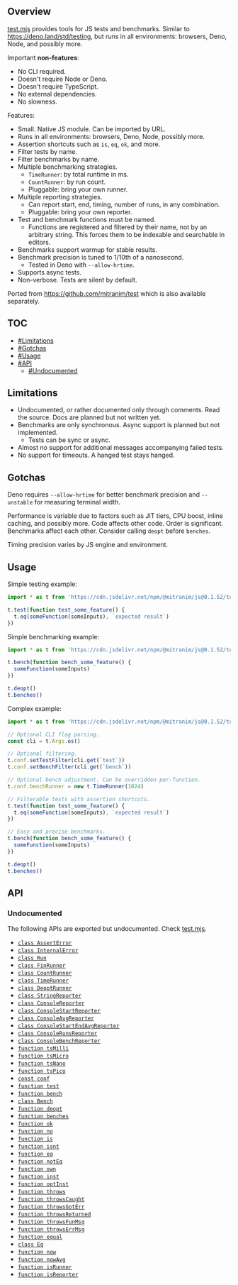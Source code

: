 ## Overview

[test.mjs](../test.mjs) provides tools for JS tests and benchmarks. Similar to https://deno.land/std/testing, but runs in all environments: browsers, Deno, Node, and possibly more.

Important **non-features**:

  * No CLI required.
  * Doesn't require Node or Deno.
  * Doesn't require TypeScript.
  * No external dependencies.
  * No slowness.

Features:

  * Small. Native JS module. Can be imported by URL.
  * Runs in all environments: browsers, Deno, Node, possibly more.
  * Assertion shortcuts such as `is`, `eq`, `ok`, and more.
  * Filter tests by name.
  * Filter benchmarks by name.
  * Multiple benchmarking strategies.
    * `TimeRunner`: by total runtime in ms.
    * `CountRunner`: by run count.
    * Pluggable: bring your own runner.
  * Multiple reporting strategies.
    * Can report start, end, timing, number of runs, in any combination.
    * Pluggable: bring your own reporter.
  * Test and benchmark functions must be named.
    * Functions are registered and filtered by their name, not by an arbitrary string. This forces them to be indexable and searchable in editors.
  * Benchmarks support warmup for stable results.
  * Benchmark precision is tuned to 1/10th of a nanosecond.
    * Tested in Deno with `--allow-hrtime`.
  * Supports async tests.
  * Non-verbose. Tests are silent by default.

Ported from https://github.com/mitranim/test which is also available separately.

## TOC

* [#Limitations](#limitations)
* [#Gotchas](#gotchas)
* [#Usage](#usage)
* [#API](#api)
  * [#Undocumented](#undocumented)

## Limitations

* Undocumented, or rather documented only through comments. Read the source. Docs are planned but not written yet.
* Benchmarks are only synchronous. Async support is planned but not implemented.
  * Tests can be sync or async.
* Almost no support for additional messages accompanying failed tests.
* No support for timeouts. A hanged test stays hanged.

## Gotchas

Deno requires `--allow-hrtime` for better benchmark precision and `--unstable` for measuring terminal width.

Performance is variable due to factors such as JIT tiers, CPU boost, inline caching, and possibly more. Code affects other code. Order is significant. Benchmarks affect each other. Consider calling `deopt` before `benches`.

Timing precision varies by JS engine and environment.

## Usage

Simple testing example:

```js
import * as t from 'https://cdn.jsdelivr.net/npm/@mitranim/js@0.1.52/test.mjs'

t.test(function test_some_feature() {
  t.eq(someFunction(someInputs), `expected result`)
})
```

Simple benchmarking example:

```js
import * as t from 'https://cdn.jsdelivr.net/npm/@mitranim/js@0.1.52/test.mjs'

t.bench(function bench_some_feature() {
  someFunction(someInputs)
})

t.deopt()
t.benches()
```

Complex example:

```js
import * as t from 'https://cdn.jsdelivr.net/npm/@mitranim/js@0.1.52/test.mjs'

// Optional CLI flag parsing.
const cli = t.Args.os()

// Optional filtering.
t.conf.setTestFilter(cli.get(`test`))
t.conf.setBenchFilter(cli.get(`bench`))

// Optional bench adjustment. Can be overridden per-function.
t.conf.benchRunner = new t.TimeRunner(1024)

// Filterable tests with assertion shortcuts.
t.test(function test_some_feature() {
  t.eq(someFunction(someInputs), `expected result`)
})

// Easy and precise benchmarks.
t.bench(function bench_some_feature() {
  someFunction(someInputs)
})

t.deopt()
t.benches()
```

## API

### Undocumented

The following APIs are exported but undocumented. Check [test.mjs](../test.mjs).

  * [`class AssertError`](../test.mjs#L8)
  * [`class InternalError`](../test.mjs#L12)
  * [`class Run`](../test.mjs#L24)
  * [`class FinRunner`](../test.mjs#L101)
  * [`class CountRunner`](../test.mjs#L147)
  * [`class TimeRunner`](../test.mjs#L175)
  * [`class DeoptRunner`](../test.mjs#L221)
  * [`class StringReporter`](../test.mjs#L231)
  * [`class ConsoleReporter`](../test.mjs#L270)
  * [`class ConsoleStartReporter`](../test.mjs#L281)
  * [`class ConsoleAvgReporter`](../test.mjs#L291)
  * [`class ConsoleStartEndAvgReporter`](../test.mjs#L308)
  * [`class ConsoleRunsReporter`](../test.mjs#L322)
  * [`class ConsoleBenchReporter`](../test.mjs#L335)
  * [`function tsMilli`](../test.mjs#L344)
  * [`function tsMicro`](../test.mjs#L345)
  * [`function tsNano`](../test.mjs#L346)
  * [`function tsPico`](../test.mjs#L347)
  * [`const conf`](../test.mjs#L350)
  * [`function test`](../test.mjs#L397)
  * [`function bench`](../test.mjs#L434)
  * [`class Bench`](../test.mjs#L446)
  * [`function deopt`](../test.mjs#L476)
  * [`function benches`](../test.mjs#L486)
  * [`function ok`](../test.mjs#L505)
  * [`function no`](../test.mjs#L528)
  * [`function is`](../test.mjs#L542)
  * [`function isnt`](../test.mjs#L561)
  * [`function eq`](../test.mjs#L574)
  * [`function notEq`](../test.mjs#L588)
  * [`function own`](../test.mjs#L598)
  * [`function inst`](../test.mjs#L617)
  * [`function optInst`](../test.mjs#L632)
  * [`function throws`](../test.mjs#L645)
  * [`function throwsCaught`](../test.mjs#L671)
  * [`function throwsGotErr`](../test.mjs#L691)
  * [`function throwsReturned`](../test.mjs#L708)
  * [`function throwsFunMsg`](../test.mjs#L716)
  * [`function throwsErrMsg`](../test.mjs#L721)
  * [`function equal`](../test.mjs#L743)
  * [`class Eq`](../test.mjs#L747)
  * [`function now`](../test.mjs#L864)
  * [`function nowAvg`](../test.mjs#L875)
  * [`function isRunner`](../test.mjs#L893)
  * [`function isReporter`](../test.mjs#L895)
